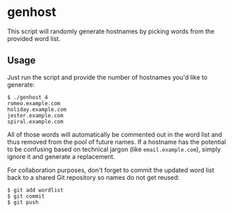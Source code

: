 genhost
=======

This script will randomly generate hostnames by picking words from the
provided word list. 

Usage
-----

Just run the script and provide the number of hostnames you'd like to
generate:

    $ ./genhost 4
    romeo.example.com
    holiday.example.com
    jester.example.com
    spiral.example.com

All of those words will automatically be commented out in the word list
and thus removed from the pool of future names. If a hostname has the
potential to be confusing based on technical jargon (like
`email.example.com`), simply ignore it and generate a replacement.

For collaboration purposes, don't forget to commit the updated word list
back to a shared Git repository so names do not get reused:

    $ git add wordlist
    $ git commit
    $ git push
